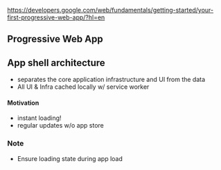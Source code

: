 https://developers.google.com/web/fundamentals/getting-started/your-first-progressive-web-app/?hl=en
## Progressive Web App

## App shell architecture
- separates the core application infrastructure and UI from the data
- All UI & Infra cached locally w/ service worker

#### Motivation
  - instant loading!
  - regular updates w/o app store

### Note
- Ensure loading state during app load
